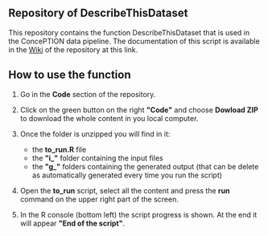 ## Repository of DescribeThisDataset

This repository contains the function DescribeThisDataset that is used in the ConcePTION data pipeline. The documentation of this script is available in the [Wiki](https://github.com/ARS-toscana/DescribeThisDataset/wiki) of the repository at this link.




## How to use the function

1. Go in the **Code** section of the repository. 

2. Click on the green button on the right **"Code"** and choose **Dowload ZIP** to download the whole content in you local computer.

3. Once the folder is unzipped you will find in it:
   - the **to_run.R** file
   - the **"i_"** folder containing the input files
   - the **"g_"** folders containing the generated output (that can be delete as automatically generated every time you run the script)

4. Open the **to_run** script, select all the content and press the **run** command on the upper right part of the screen.

5. In the R console (bottom left) the script progress is shown. At the end it will appear **"End of the script"**. 



    

